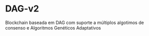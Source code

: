# DAG-v2
Blockchain baseada em DAG com suporte a múltiplos algotimos de consenso e Algoritmos Genéticos Adaptativos
